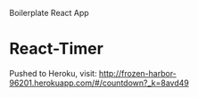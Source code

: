 Boilerplate React App
# React-Timer

Pushed to Heroku, visit: http://frozen-harbor-96201.herokuapp.com/#/countdown?_k=8avd49
